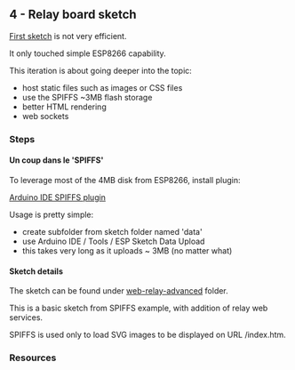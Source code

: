 
## 4 - Relay board sketch

[First sketch](3-relay-board-sketch.md) is not very efficient.

It only touched simple ESP8266 capability.

This iteration is about going deeper into the topic:
- host static files such as images or CSS files
- use the SPIFFS ~3MB flash storage
- better HTML rendering
- web sockets


### Steps

#### Un coup dans le 'SPIFFS'

To leverage most of the 4MB disk from ESP8266, install plugin:

[Arduino IDE SPIFFS plugin](https://github.com/esp8266/arduino-esp8266fs-plugin)


Usage is pretty simple:
- create subfolder from sketch folder named 'data'
- use Arduino IDE / Tools / ESP Sketch Data Upload
- this takes very long as it uploads ~ 3MB (no matter what)


#### Sketch details

The sketch can be found under [web-relay-advanced](sketches/esp8266-web-relay-advanced) folder.

This is a basic sketch from SPIFFS example, with addition of relay web services.

SPIFFS is used only to load SVG images to be displayed on URL /index.htm.

### Resources




